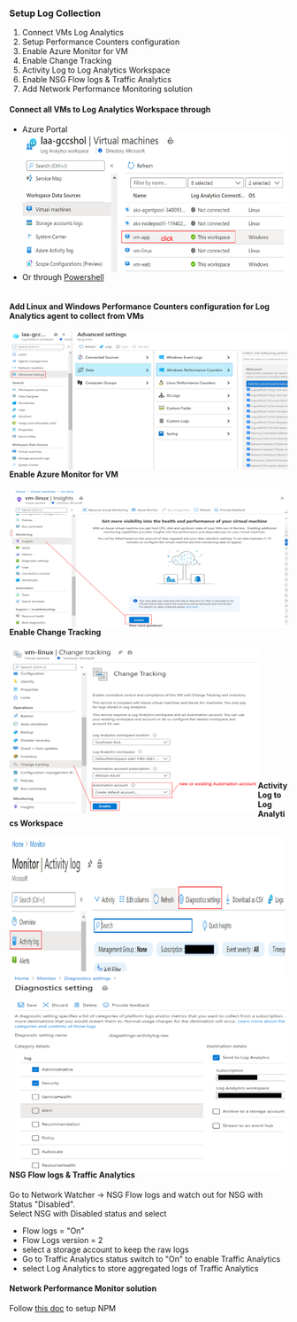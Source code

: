 ### Setup Log Collection  

1. Connect VMs Log Analytics
2. Setup Performance Counters configuration
3. Enable Azure Monitor for VM
4. Enable Change Tracking
5. Activity Log to Log Analytics Workspace  
6. Enable NSG Flow logs & Traffic Analytics
7. Add Network Performance Monitoring solution

#### Connect all VMs to Log Analytics Workspace through
* Azure Portal  
  <img src="Setuplog-ConnectVMToLaw.png" width="500" height="250" align="left" /><br /><br /><br /><br /><br /><br /><br /><br /><br /><br /><br />
* Or through [Powershell](https://docs.microsoft.com/en-us/azure/azure-monitor/insights/vminsights-enable-powershell)<br /><br />
   
#### Add Linux and Windows Performance Counters configuration for Log Analytics agent to collect from VMs  
<img src="Setuplog-AddPerfCounters.png" width="550" height="250" align="left" /><br /><br /><br /><br /><br /><br /><br /><br /><br /><br /><br /><br />

#### Enable Azure Monitor for VM  
<img src="Setuplog-EnableMonitorForVM.png" width="550" height="250" align="left" /><br /><br /><br /><br /><br /><br /><br /><br /><br /><br /><br />
   
#### Enable Change Tracking  
<img src="Setuplog-EnableChangeTracking.png" width="450" height="300" align="left" /><br /><br /><br /><br /><br /><br /><br /><br /><br /><br /><br /><br /><br />
   
#### Activity Log to Log Analytics Workspace  
<img src="Setuplog-ActivityLog-DiagnosticSettings.png" width="500" height="250" align="left" /><br /><br /><br /><br /><br /><br /><br /><br /><br /><br /><br />
<img src="Setuplog-ActivityLog-DiagnosticSettings-2.png" width="550" height="350" align="left" /><br /><br /><br /><br /><br /><br /><br /><br /><br /><br />

#### NSG Flow logs & Traffic Analytics
Go to Network Watcher -> NSG Flow logs and watch out for NSG with Status "Disabled".  
Select NSG with Disabled status and select
   * Flow logs = "On"
   * Flow Logs version = 2
   * select a storage account to keep the raw logs
   * Go to Traffic Analytics status switch to "On" to enable Traffic Analytics
   * select Log Analytics to store aggregated logs of Traffic Analytics

#### Network Performance Monitor solution  
Follow [this doc](https://docs.microsoft.com/en-us/azure/azure-monitor/insights/network-performance-monitor) to setup NPM
